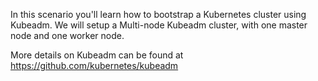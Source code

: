 In this scenario you'll learn how to bootstrap a Kubernetes cluster using Kubeadm.
We will setup a Multi-node Kubeadm cluster, with one master node and one worker node.

More details on Kubeadm can be found at https://github.com/kubernetes/kubeadm
